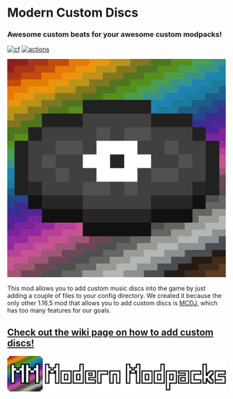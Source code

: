 # Modern Custom Discs
### Awesome custom beats for your awesome custom modpacks!

[![cf](https://cf.way2muchnoise.eu/full_modern-custom-discs_downloads.svg)](https://www.curseforge.com/minecraft/mc-mods/modern-custom-discs)
[![actions](https://github.com/hellish-mods/modern-custom-discs/actions/workflows/build.yml/badge.svg)](https://github.com/hellish-mods/modern-custom-discs)

[![logo](https://raw.githubusercontent.com/Hellish-Mods/modern-custom-discs/main/src/main/resources/pack.png)](https://www.curseforge.com/minecraft/mc-mods/modern-custom-discs)

This mod allows you to add custom music discs into the game by just adding a couple of files to your config directory. We created it because the only other 1.16.5 mod that allows you to add custom discs is [MCDJ](https://www.curseforge.com/minecraft/mc-mods/mcdj), which has too many features for our goals.

## [Check out the wiki page on how to add custom discs!](https://wiki.modernmodpacks.site/wiki/v/hellish-mods/modern-custom-discs/adding-discs)

[![MMLogo](https://raw.githubusercontent.com/Modern-Modpacks/assets/main/big_logo.png)](https://modernmodpacks.site)
